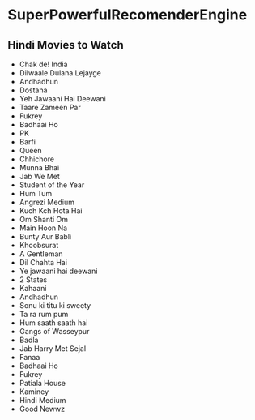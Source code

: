 # SuperPowerfulRecomenderEngine
## Hindi Movies to Watch
- Chak de! India  
- Dilwaale Dulana Lejayge 
- Andhadhun
- Dostana
- Yeh Jawaani Hai Deewani
- Taare Zameen Par
- Fukrey
- Badhaai Ho
- PK
- Barfi
- Queen
- Chhichore
- Munna Bhai
- Jab We Met
- Student of the Year
- Hum Tum
- Angrezi Medium
- Kuch Kch Hota Hai
- Om Shanti Om
- Main Hoon Na
- Bunty Aur Babli 
- Khoobsurat
- A Gentleman
- Dil Chahta Hai
- Ye jawaani hai deewani
- 2 States
- Kahaani
- Andhadhun
- Sonu ki titu ki sweety
- Ta ra rum pum
- Hum saath saath hai
- Gangs of Wasseypur
- Badla
- Jab Harry Met Sejal 
- Fanaa
- Badhaai Ho
- Fukrey
- Patiala House
- Kaminey
- Hindi Medium
- Good Newwz
